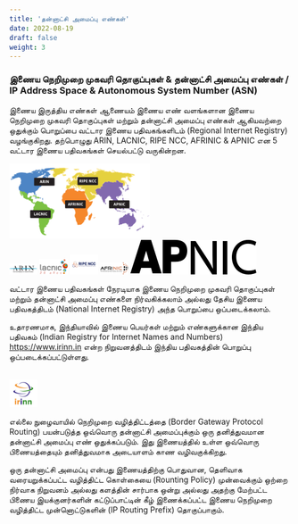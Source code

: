 ```yaml
---
title: 'தன்னாட்சி அமைப்பு எண்கள்'
date: 2022-08-19
draft: false
weight: 3
---
```


### இணைய நெறிமுறை முகவரி தொகுப்புகள் & தன்னாட்சி அமைப்பு எண்கள் / IP Address Space & Autonomous System Number (ASN)

இணைய இருத்திய எண்கள் ஆணையம் இணைய எண் வளங்களான இணைய நெறிமுறை முகவரி தொகுப்புகள்  மற்றும் தன்னாட்சி அமைப்பு எண்கள் ஆகியவற்றை ஒதுக்கும் பொறுப்பை வட்டார இணைய பதிவகங்களிடம் (Regional Internet Registry) வழங்குகிறது. தற்பொழுது ARIN, LACNIC, RIPE NCC, AFRINIC & APNIC என 5 வட்டார இணைய பதிவகங்கள் செயல்பட்டு வருகின்றன.

<img src="images/rir-map.svg" width=50%>

<br>

<img src="images/logos/arin-logo.svg" width=10%>
<img src="images/logos/lacnic-logo.svg" width=10%>
<img src="images/logos/ripe-ncc-logo.svg" width=10%>
<img src="images/logos/afrinic-logo.svg" width=10%>
<img src="images/logos/apnic-logo.svg">



வட்டார இணைய பதிவகங்கள் நேரடியாக இணைய நெறிமுறை முகவரி தொகுப்புகள் மற்றும் தன்னாட்சி அமைப்பு எண்களை நிர்வகிக்கலாம் அல்லது தேசிய இணைய பதிவகத்திடம் (National Internet Registry) அந்த பொறுப்பை ஒப்படைக்கலாம். 

உதாரணமாக, இந்தியாவில் இணைய பெயர்கள் மற்றும் எண்களுக்கான இந்திய பதிவகம் (Indian Registry for Internet Names and Numbers) https://www.irinn.in  என்ற நிறுவனத்திடம் இந்திய பதிவகத்தின் பொறுப்பு ஒப்படைக்கப்பட்டுள்ளது.

<br>

<img src="images/logos/irinn-logo.png" width=10%>

<br>

எல்லை நுழைவாயில் நெறிமுறை வழித்திட்டத்தை (Border Gateway Protocol Routing) பயன்படுத்த ஒவ்வொரு தன்னாட்சி அமைப்புக்கும் ஒரு தனித்துவமான தன்னாட்சி அமைப்பு எண் ஒதுக்கப்படும். இது இணையத்தில் உள்ள ஒவ்வொரு பிணையத்தையும் தனித்துவமாக அடையாளம் காண வழிவகுக்கிறது.

ஒரு தன்னாட்சி அமைப்பு என்பது இணையத்திற்கு பொதுவான, தெளிவாக வரையறுக்கப்பட்ட வழித்திட்ட கொள்கையை (Rounting Policy) முன்வைக்கும் ஒற்றை நிர்வாக நிறுவனம் அல்லது களத்தின் சார்பாக ஒன்று அல்லது அதற்கு மேற்பட்ட பிணைய இயக்குனர்களின் கட்டுப்பாட்டின் கீழ் இணைக்கப்பட்ட இணைய நெறிமுறை வழித்திட்ட முன்னொட்டுகளின் (IP Routing Prefix) தொகுப்பாகும்.